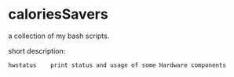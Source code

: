 # caloriesSavers
a collection of my bash scripts.

short description:

	hwstatus	print status and usage of some Hardware components

	

